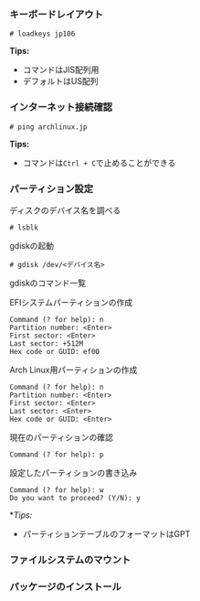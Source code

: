 ### キーボードレイアウト
```
# loadkeys jp106
```

**Tips:**
- コマンドはJIS配列用
- デフォルトはUS配列
### インターネット接続確認
```
# ping archlinux.jp
```

**Tips:**
- コマンドは`Ctrl + C`で止めることができる
### パーティション設定
ディスクのデバイス名を調べる
```
# lsblk
```

gdiskの起動
```
# gdisk /dev/<デバイス名>
```
gdiskのコマンド一覧

EFIシステムパーティションの作成
```gdisk
Command (? for help): n
Partition number: <Enter>
First sector: <Enter>
Last sector: +512M
Hex code or GUID: ef00
```

Arch Linux用パーティションの作成
```gdisk
Command (? for help): n
Partition number: <Enter>
First sector: <Enter>
Last sector: <Enter>
Hex code or GUID: <Enter>
```

現在のパーティションの確認
```gdisk
Command (? for help): p
```

設定したパーティションの書き込み
```gdisk
Command (? for help): w
Do you want to proceed? (Y/N): y
```

**Tips:*
- パーティションテーブルのフォーマットはGPT
### ファイルシステムのマウント
### パッケージのインストール

